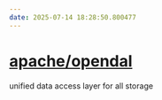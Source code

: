 ```yaml
---
date: 2025-07-14 18:28:50.800477
---
```


# [apache/opendal](https://github.com/apache/opendal)

unified data access layer for all storage